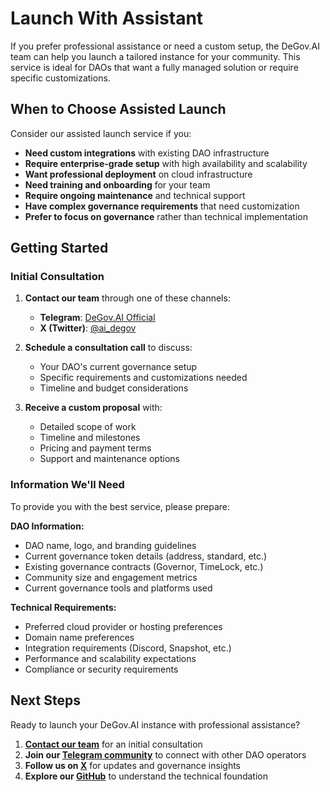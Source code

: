# Launch With Assistant

If you prefer professional assistance or need a custom setup, the DeGov.AI team can help you launch a tailored instance for your community. This service is ideal for DAOs that want a fully managed solution or require specific customizations.

## When to Choose Assisted Launch

Consider our assisted launch service if you:

- **Need custom integrations** with existing DAO infrastructure
- **Require enterprise-grade setup** with high availability and scalability
- **Want professional deployment** on cloud infrastructure
- **Need training and onboarding** for your team
- **Require ongoing maintenance** and technical support
- **Have complex governance requirements** that need customization
- **Prefer to focus on governance** rather than technical implementation

## Getting Started

### Initial Consultation

1. **Contact our team** through one of these channels:  

    - **Telegram**: [DeGov.AI Official](https://t.me/DeGov_AI)
    - **X (Twitter)**: [@ai_degov](https://x.com/ai_degov)

2. **Schedule a consultation call** to discuss:
   
    - Your DAO's current governance setup
    - Specific requirements and customizations needed
    - Timeline and budget considerations

3. **Receive a custom proposal** with:

    - Detailed scope of work
    - Timeline and milestones
    - Pricing and payment terms
    - Support and maintenance options

### Information We'll Need

To provide you with the best service, please prepare:

**DAO Information:**

- DAO name, logo, and branding guidelines
- Current governance token details (address, standard, etc.)
- Existing governance contracts (Governor, TimeLock, etc.)
- Community size and engagement metrics
- Current governance tools and platforms used

**Technical Requirements:**

- Preferred cloud provider or hosting preferences
- Domain name preferences
- Integration requirements (Discord, Snapshot, etc.)
- Performance and scalability expectations
- Compliance or security requirements

## Next Steps

Ready to launch your DeGov.AI instance with professional assistance?

1. **[Contact our team](https://degov.ai)** for an initial consultation
2. **Join our [Telegram community](https://t.me/DeGov_AI)** to connect with other DAO operators
3. **Follow us on [X](https://x.com/ai_degov)** for updates and governance insights
4. **Explore our [GitHub](https://github.com/ringecosystem/degov)** to understand the technical foundation